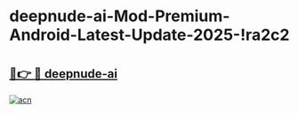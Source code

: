# deepnude-ai-Mod-Premium-Android-Latest-Update-2025-!ra2c2

# <h2><a href="https://1ehcoo.esa.edu.pl?title=deepnude-ai&ref=ra2c2">🔗👉 🔴 deepnude-ai</a></h2>

[![acn](https://github.com/user-attachments/assets/0f9c940e-d8b0-45ae-aac7-cd30a18b3e1c)](https://1ehcoo.esa.edu.pl?title=deepnude-ai&ref=ra2c2)


